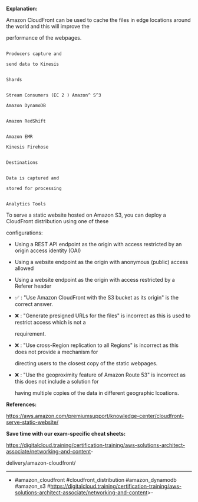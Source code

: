 **Explanation:**

Amazon CloudFront can be used to cache the files in edge locations around the world and this will improve the

performance of the webpages.

```

Producers capture and

send data to Kinesis

```

```

Shards

```

```

Stream Consumers (EC 2 ) Amazon^ S^3

Amazon DynamoDB

```

```

Amazon RedShift

```

```

Amazon EMR

Kinesis Firehose

```

```

Destinations

```

```

Data is captured and

stored for processing

```

```

Analytics Tools

```

To serve a static website hosted on Amazon S3, you can deploy a CloudFront distribution using one of these

configurations:

- Using a REST API endpoint as the origin with access restricted by an origin access identity (OAI)

- Using a website endpoint as the origin with anonymous (public) access allowed

- Using a website endpoint as the origin with access restricted by a Referer header

- ✅ :  "Use Amazon CloudFront with the S3 bucket as its origin" is the correct answer.

- ❌ :  "Generate presigned URLs for the files" is incorrect as this is used to restrict access which is not a

  requirement.

- ❌ :  "Use cross-Region replication to all Regions" is incorrect as this does not provide a mechanism for

  directing users to the closest copy of the static webpages.

- ❌ :  "Use the geoproximity feature of Amazon Route 53" is incorrect as this does not include a solution for

  having multiple copies of the data in different geographic lcoations.

**References:**

<https://aws.amazon.com/premiumsupport/knowledge-center/cloudfront-serve-static-website/>

**Save time with our exam-specific cheat sheets:**

<https://digitalcloud.training/certification-training/aws-solutions-architect-associate/networking-and-content>-

delivery/amazon-cloudfront/

----

- #amazon_cloudfront #cloudfront_distribution #amazon_dynamodb #amazon_s3 #<https://digitalcloud.training/certification-training/aws-solutions-architect-associate/networking-and-content>>-
